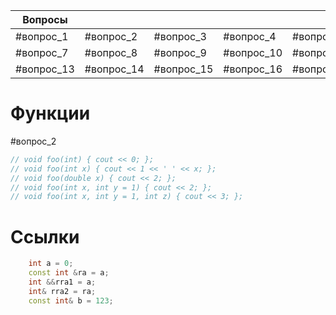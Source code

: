 | Вопросы   |           |          |          |          |          |
| --------- | --------- | -------- | -------- | -------- | -------- |
| #вопрос_1 | #вопрос_2 | #вопрос_3 | #вопрос_4 | #вопрос_5 | #вопрос_6 |
| #вопрос_7  | #вопрос_8  | #вопрос_9 | #вопрос_10 | #вопрос_11 | #вопрос_12 |
| #вопрос_13  | #вопрос_14  | #вопрос_15 | #вопрос_16 | #вопрос_17 | #вопрос_18 |


# Функции

#вопрос_2
```cpp
// void foo(int) { cout << 0; };
// void foo(int x) { cout << 1 << ' ' << x; };
// void foo(double x) { cout << 2; };
// void foo(int x, int y = 1) { cout << 2; };
// void foo(int x, int y = 1, int z) { cout << 3; };
```
# Ссылки
```cpp
	int a = 0;
	const int &ra = a;
	int &&rra1 = a;
	int& rra2 = ra;
	const int& b = 123;
```
